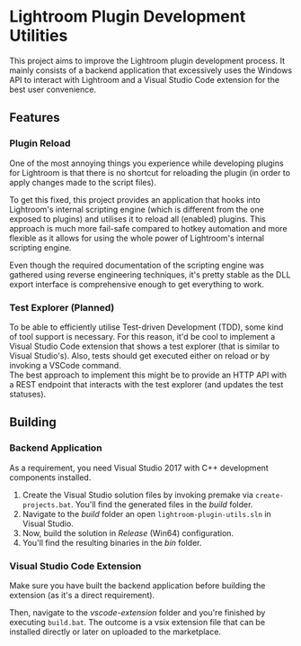 # Lightroom Plugin Development Utilities
This project aims to improve the Lightroom plugin development process.
It mainly consists of a backend application that excessively uses the Windows API to interact with Lightroom and a Visual Studio Code extension for the best user convenience.   

## Features
### Plugin Reload
One of the most annoying things you experience while developing plugins for Lightroom is that there is no shortcut for reloading the plugin (in order to apply changes made to the script files).   

To get this fixed, this project provides an application that hooks into Lightroom's internal scripting engine (which is different from the one exposed to plugins) and utilises it to reload all (enabled) plugins. This approach is much more fail-safe compared to hotkey automation and more flexible as it allows for using the whole power of Lightroom's internal scripting engine.   

Even though the required documentation of the scripting engine was gathered using reverse engineering techniques, it's pretty stable as the DLL export interface is comprehensive enough to get everything to work.

### Test Explorer (Planned)
To be able to efficiently utilise Test-driven Development (TDD), some kind of tool support is necessary. For this reason, it'd be cool to implement a Visual Studio Code extension that shows a test explorer (that is similar to Visual Studio's). Also, tests should get executed either on reload or by invoking a VSCode command.   
The best approach to implement this might be to provide an HTTP API with a REST endpoint that interacts with the test explorer (and updates the test statuses).

## Building
### Backend Application
As a requirement, you need Visual Studio 2017 with C++ development components installed.

1. Create the Visual Studio solution files by invoking premake via `create-projects.bat`. You'll find the generated files in the _build_ folder.
2. Navigate to the _build_ folder an open `lightroom-plugin-utils.sln` in Visual Studio.
3. Now, build the solution in _Release_ (Win64) configuration.
4. You'll find the resulting binaries in the _bin_ folder.

### Visual Studio Code Extension
Make sure you have built the backend application before building the extension (as it's a direct requirement).

Then, navigate to the _vscode-extension_ folder and you're finished by executing `build.bat`. The outcome is a vsix extension file that can be installed directly or later on uploaded to the marketplace.

